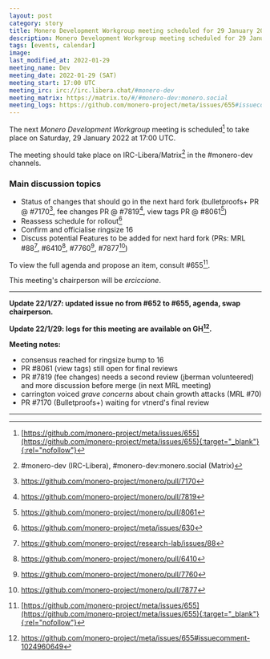 ```yaml
---
layout: post
category: story
title: Monero Development Workgroup meeting scheduled for 29 January 2022 1700 UTC
description: Monero Development Workgroup meeting scheduled for 29 January 2022 1700 UTC on IRC and Matrix.
tags: [events, calendar]
image: 
last_modified_at: 2022-01-29
meeting_name: Dev
meeting_date: 2022-01-29 (SAT)
meeting_start: 17:00 UTC
meeting_irc: irc://irc.libera.chat/#monero-dev
meeting_matrix: https://matrix.to/#/#monero-dev:monero.social
meeting_logs: https://github.com/monero-project/meta/issues/655#issuecomment-1024960649
---
```


The next *Monero Development Workgroup* meeting is scheduled[^1] to take place on Saturday, 29 January 2022 at 17:00 UTC.

The meeting should take place on IRC-Libera/Matrix[^2] in the #monero-dev channels.

### Main discussion topics

- Status of changes that should go in the next hard fork (bulletproofs+ PR @ #7170[^3], fee changes PR @ #7819[^4], view tags PR @ #8061[^5])
- Reassess schedule for rollout[^6]
- Confirm and officialise ringsize 16
- Discuss potential Features to be added for next hard fork (PRs: MRL #88[^7], #6410[^8], #7760[^9], #7877[^10])

To view the full agenda and propose an item, consult #655[^1].

This meeting's chairperson will be *erciccione*.

---

**Update 22/1/27: updated issue no from #652 to #655, agenda, swap chairperson.**

**Update 22/1/29: logs for this meeting are available on GH[^11].**

**Meeting notes:**

- consensus reached for ringsize bump to 16
- PR #8061 (view tags) still open for final reviews
- PR #7819 (fee changes) needs a second review (jberman volunteered) and more discussion before merge (in next MRL meeting)
- carrington voiced *grave concerns* about chain growth attacks (MRL #70)
- PR #7170 (Bulletproofs+) waiting for vtnerd's final review 

---

[^1]: [https://github.com/monero-project/meta/issues/655](https://github.com/monero-project/meta/issues/655){:target="_blank"}{:rel="nofollow"}
[^2]: #monero-dev (IRC-Libera), #monero-dev:monero.social (Matrix)
[^3]: https://github.com/monero-project/monero/pull/7170
[^4]: https://github.com/monero-project/monero/pull/7819
[^5]: https://github.com/monero-project/monero/pull/8061
[^6]: https://github.com/monero-project/meta/issues/630
[^7]: https://github.com/monero-project/research-lab/issues/88
[^8]: https://github.com/monero-project/monero/pull/6410
[^9]: https://github.com/monero-project/monero/pull/7760
[^10]: https://github.com/monero-project/monero/pull/7877
[^11]: https://github.com/monero-project/meta/issues/655#issuecomment-1024960649



